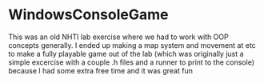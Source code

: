 # WindowsConsoleGame
This was an old NHTI lab exercise where we had to work with OOP concepts generally.
 I ended up making a map system and movement at etc to make a fully playable game out of the lab (which was originally just a simple excercise with a couple .h files and a runner to print to the console) because I had some extra free time and it was great fun
